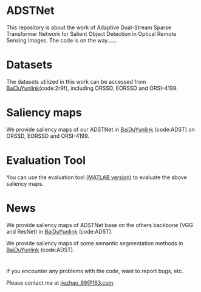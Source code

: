 # ADSTNet
This repository is about the work of Adaptive Dual-Stream Sparse Transformer Network for Salient Object Detection in Optical Remote Sensing Images. The code is on the way......

# Datasets
The datasets utilized in this work can be accessed from [BaiDuYunlink](https://pan.baidu.com/s/1iP7KRFwkS6K4Hako1XQIgg)(code:2r9f), including ORSSD, EORSSD and ORSI-4199.

# Saliency maps
We provide saliency maps of our ADSTNet in [BaiDuYunlink](https://pan.baidu.com/s/1qYklPLWkK_pbWhQHRjFNKg) (code:ADST) on ORSSD, EORSSD and ORSI-4199.

# Evaluation Tool
You can use the evaluation tool [(MATLAB version)](https://github.com/MathLee/MatlabEvaluationTools) to evaluate the above saliency maps.


# News
We provide saliency maps of ADSTNet base on the others backbone (VGG and ResNet) in [BaiDuYunlink](https://pan.baidu.com/s/1PGbdM2l0ZLMukWUBVjJL5Q) (code:ADST).

We provide saliency maps of some semantic segmentation methods in [BaiDuYunlink](https://pan.baidu.com/s/146YIKVNhz4KSaG54YTVUMA) (code:ADST).

#
If you encounter any problems with the code, want to report bugs, etc.

Please contact me at jiezhao_99@163.com.
